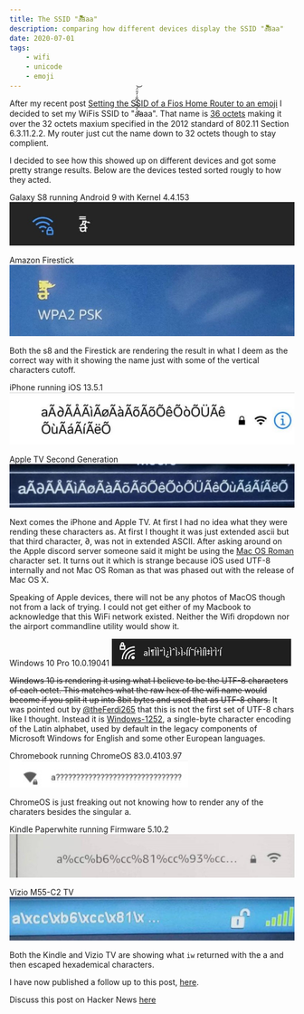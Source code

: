 ```yaml
---
title: The SSID "á̶̛̛̓̿̈͐͆̐̇̒̑̈́͘͝aaa"
description: comparing how different devices display the SSID "á̶̛̛̓̿̈͐͆̐̇̒̑̈́͘͝aaa"
date: 2020-07-01
tags:
    - wifi
    - unicode
    - emoji
---
```


After my recent post [Setting the SSID of a Fios Home Router to an emoji](https://hamptonmoore.com/posts/fios-home-router-emoji/) I decided to set my WiFis SSID to "á̶̛̛̓̿̈͐͆̐̇̒̑̈́͘͝aaa".
That name is [36 octets](https://mothereff.in/byte-counter#a%CC%B6%CC%81%CC%93%CC%BF%CC%88%CC%9B%CC%9B%CD%90%CD%98%CD%86%CC%90%CD%9D%CC%87%CC%92%CC%91%CD%84aaa) making it over the 32 octets maxium specified in the 2012 standard of 802.11 Section 6.3.11.2.2. 
My router just cut the name down to 32 octets though to stay complient. 

I decided to see how this showed up on different devices and got some pretty strange results. Below are the devices tested sorted rougly to how they acted.

Galaxy S8 running Android 9 with Kernel 4.4.153
![](/assets/img/iosWifiBug/android.jpg)

Amazon Firestick
![](/assets/img/iosWifiBug/firestick.jpg)

Both the s8 and the Firestick are rendering the result in what I deem as the correct way with it showing the name just with some of the vertical characters cutoff.

iPhone running iOS 13.5.1
![](/assets/img/iosWifiBug/iphone-ios1351.jpg)

Apple TV Second Generation
![](/assets/img/iosWifiBug/appletvgen2.jpg)

Next comes the iPhone and Apple TV. At first I had no idea what they were rending these characters as. At first I thought it was just extended ascii but that third character, ∂, was not in extended ASCII. After asking around on the Apple discord server someone said it might be using the [Mac OS Roman](https://en.wikipedia.org/wiki/Mac_OS_Roman) character set. It turns out it which is strange because iOS used UTF-8 internally and not Mac OS Roman as that was phased out with the release of Mac OS X.

Speaking of Apple devices, there will not be any photos of MacOS though not from a lack of trying. 
I could not get either of my Macbook to acknowledge that this WiFi network existed.
Neither the Wifi dropdown nor the airport commandline utility would show it.

Windows 10 Pro 10.0.19041
![](/assets/img/iosWifiBug/windows10.png)

~~Windows 10 is rendering it using what I believe to be the UTF-8 characters of each octet. This matches what the raw hex of the wifi name would become if you split it up into 8bit bytes and used that as UTF-8 chars.~~
It was pointed out by [@theFerdi265](https://twitter.com/theFerdi265) that this is not the first set of UTF-8 chars like I thought. Instead it is [Windows-1252](https://en.wikipedia.org/wiki/Windows-1252), a single-byte character encoding of the Latin alphabet, used by default in the legacy components of Microsoft Windows for English and some other European languages.

Chromebook running ChromeOS 83.0.4103.97
![](/assets/img/iosWifiBug/chromeos.jpg)

ChromeOS is just freaking out not knowing how to render any of the charaters besides the singular a.

Kindle Paperwhite running Firmware 5.10.2
![](/assets/img/iosWifiBug/kindlepaperwhite.jpg)

Vizio M55-C2 TV
![](/assets/img/iosWifiBug/viziom55-c2.jpg)

Both the Kindle and Vizio TV are showing what `iw` returned with the a and then escaped hexademical characters.

I have now published a follow up to this post, [here](https://hamptonmoore.com/posts/weird-wifi-names-cont/).

Discuss this post on Hacker News [here](https://news.ycombinator.com/item?id=23708056)